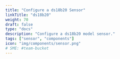 ```yaml
---
title: "Configure a ds18b20 Sensor"
linkTitle: "ds18b20"
weight: 70
draft: false
type: "docs"
description: "Configure a ds18b20 model sensor."
tags: ["sensor", "components"]
icon: "img/components/sensor.png"
# SME: #team-bucket
---
```

